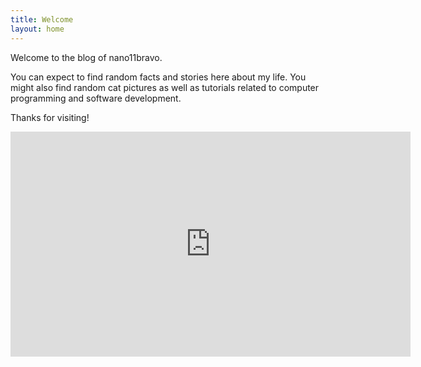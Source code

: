 ```yaml
---
title: Welcome
layout: home
---
```

Welcome to the blog of nano11bravo.

You can expect to find random facts and stories here about my life. You might also find random cat pictures as well as tutorials related to computer programming and software development.

Thanks for visiting!

<iframe width="640" height="360" frameborder="0" src="https://www.shadertoy.com/embed/mtKBDt?gui=false&t=10&paused=false&muted=true" allowfullscreen></iframe>